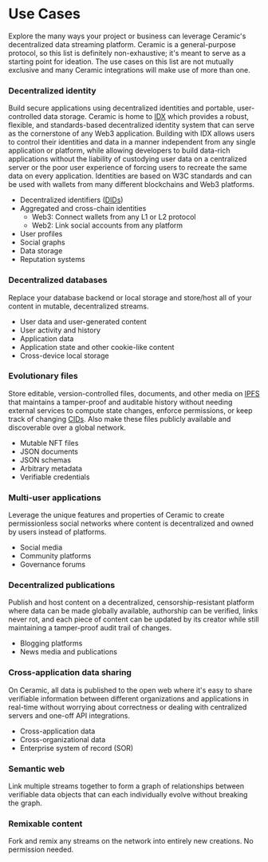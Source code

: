 # Use Cases

Explore the many ways your project or business can leverage Ceramic's decentralized data streaming platform. Ceramic is a general-purpose protocol, so this list is definitely non-exhaustive; it's meant to serve as a starting point for ideation. The use cases on this list are not mutually exclusive and many Ceramic integrations will make use of more than one.

### **Decentralized identity**

Build secure applications using decentralized identities and portable, user-controlled data storage. Ceramic is home to [IDX](../tools/idx/overview.md) which provides a robust, flexible, and standards-based decentralized identity system that can serve as the cornerstone of any Web3 application. Building with IDX allows users to control their identities and data in a manner independent from any single application or platform, while allowing developers to build data-rich applications without the liability of custodying user data on a centralized server or the poor user experience of forcing users to recreate the same data on every application. Identities are based on W3C standards and can be used with wallets from many different blockchains and Web3 platforms.

- Decentralized identifiers ([DIDs](./glossary.md#dids))
- Aggregated and cross-chain identities
  - Web3: Connect wallets from any L1 or L2 protocol
  - Web2: Link social accounts from any platform
- User profiles
- Social graphs
- Data storage
- Reputation systems

### **Decentralized databases**

Replace your database backend or local storage and store/host all of your content in mutable, decentralized streams.

- User data and user-generated content
- User activity and history
- Application data
- Application state and other cookie-like content
- Cross-device local storage

### **Evolutionary files**

Store editable, version-controlled files, documents, and other media on [IPFS](./glossary.md#ipfs) that maintains a tamper-proof and auditable history without needing external services to compute state changes, enforce permissions, or keep track of changing [CIDs](./glossary.md#cid). Also make these files publicly available and discoverable over a global network.

- Mutable NFT files
- JSON documents
- JSON schemas
- Arbitrary metadata
- Verifiable credentials

### **Multi-user applications**

Leverage the unique features and properties of Ceramic to create permissionless social networks where content is decentralized and owned by users instead of platforms.

- Social media
- Community platforms
- Governance forums

### **Decentralized publications**

Publish and host content on a decentralized, censorship-resistant platform where data can be made globally available, authorship can be verified, links never rot, and each piece of content can be updated by its creator while still maintaining a tamper-proof audit trail of changes.

- Blogging platforms
- News media and publications

### **Cross-application data sharing**

On Ceramic, all data is published to the open web where it's easy to share verifiable information between different organizations and applications in real-time without worrying about correctness or dealing with centralized servers and one-off API integrations.

- Cross-application data
- Cross-organizational data
- Enterprise system of record (SOR)

### **Semantic web**

Link multiple streams together to form a graph of relationships between verifiable data objects that can each individually evolve without breaking the graph.

### **Remixable content**

Fork and remix any streams on the network into entirely new creations. No permission needed.
